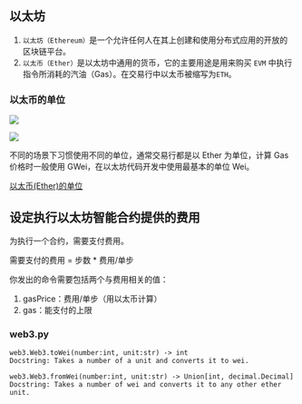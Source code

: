 ## 以太坊

1. `以太坊（Ethereum）`是一个允许任何人在其上创建和使用分布式应用的开放的区块链平台。
1. `以太币（Ether）`是以太坊中通用的货币，它的主要用途是用来购买 `EVM` 中执行指令所消耗的汽油（Gas）。在交易行中以太币被缩写为`ETH`。

### 以太币的单位

![](http://latex.codecogs.com/gif.latex?1\\mathbf{Ether}=10^{18}\\mathbf{Wei})

![](http://latex.codecogs.com/gif.latex?1\\mathbf{GWei}=10^9\\mathbf{Wei})

不同的场景下习惯使用不同的单位，通常交易行都是以 Ether 为单位，计算 Gas 价格时一般使用 GWei，在以太坊代码开发中使用最基本的单位 Wei。

[以太币(Ether)的单位](https://zhuanlan.zhihu.com/p/28994731)


## 设定执行以太坊智能合约提供的费用

为执行一个合约，需要支付费用。

需要支付的费用 = 步数 * 费用/单步

你发出的命令需要包括两个与费用相关的值：

1. gasPrice：费用/单步（用以太币计算）
1. gas：能支付的上限

### web3.py
```
web3.Web3.toWei(number:int, unit:str) -> int
Docstring: Takes a number of a unit and converts it to wei.
```
```
web3.Web3.fromWei(number:int, unit:str) -> Union[int, decimal.Decimal]
Docstring: Takes a number of wei and converts it to any other ether unit.
```

